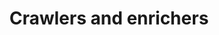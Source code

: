 ---
layout: cluedin
nav_order: 030
parent: Integration
permalink: /integration/crawlers-and-enrichers
title: Crawlers and enrichers
has_children: true
tags: ["integration", "crawlers", "enrichers"]
last_modified: 2023-11-07
---